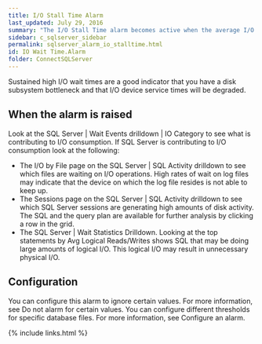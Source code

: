 ```yaml
---
title: ﻿I/O Stall Time Alarm
last_updated: July 29, 2016
summary: "The I/O Stall Time alarm becomes active when the average I/O wait time for any database file exceeds a threshold. This value is taken over a specific number of background collections."
sidebar: c_sqlserver_sidebar
permalink: sqlserver_alarm_io_stalltime.html
id: IO Wait Time.Alarm
folder: ConnectSQLServer
---
```



Sustained high I/O wait times are a good indicator that you have a disk subsystem bottleneck and that I/O device service times will be degraded.

## When the alarm is raised

Look at the SQL Server \| Wait Events drilldown \| IO Category to see what is contributing to I/O consumption. If SQL Server is contributing to I/O consumption look at the following:

* The I/O by File page on the SQL Server \| SQL Activity drilldown to see which files are waiting on I/O operations. High rates of wait on log files may indicate that the device on which the log file resides is not able to keep up.
* The Sessions page on the SQL Server \| SQL Activity drilldown to see which SQL Server sessions are generating high amounts of disk activity. The SQL and the query plan are available for further analysis by clicking a row in the grid.
* The SQL Server \| Wait Statistics Drilldown. Looking at the top statements by Avg Logical Reads/Writes shows SQL that may be doing large amounts of logical I/O. This logical I/O may result in unnecessary physical I/O.

## Configuration

You can configure this alarm to ignore certain values. For more information, see Do not alarm for certain values.
You can configure different thresholds for specific database files. For more information, see Configure an alarm.

{% include links.html %}
